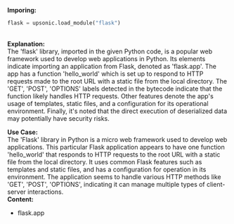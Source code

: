 <b class="custom_code_highlight_green">Imporing:</b><br>
```python
flask = upsonic.load_module("flask")
```
<br><b class="custom_code_highlight_green">Explanation:</b><br>The 'flask' library, imported in the given Python code, is a popular web framework used to develop web applications in Python. Its elements indicate importing an application from Flask, denoted as 'flask.app'. The app has a function 'hello_world' which is set up to respond to HTTP requests made to the root URL with a static file from the local directory. The 'GET', 'POST', 'OPTIONS' labels detected in the bytecode indicate that the function likely handles HTTP requests. Other features denote the app's usage of templates, static files, and a configuration for its operational environment. Finally, it's noted that the direct execution of deserialized data may potentially have security risks.

<b class="custom_code_highlight_green">Use Case:</b><br>The 'Flask' library in Python is a micro web framework used to develop web applications. This particular Flask application appears to have one function 'hello_world' that responds to HTTP requests to the root URL with a static file from the local directory. It uses common Flask features such as templates and static files, and has a configuration for operation in its environment. The application seems to handle various HTTP methods like 'GET', 'POST', 'OPTIONS', indicating it can manage multiple types of client-server interactions.
<br><b class="custom_code_highlight_green">Content:</b><br>
  - flask.app

